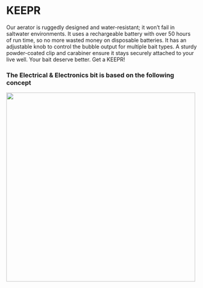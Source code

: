 # KEEPR 
Our aerator is ruggedly designed and water-resistant; it won’t fail in saltwater environments. It uses a rechargeable battery with over 50 hours of run time, so no more wasted money on disposable batteries. It has an adjustable knob to control the bubble output for multiple bait types. A sturdy powder-coated clip and carabiner ensure it stays securely attached to your live well. Your bait deserve better. Get a KEEPR!

### The Electrical & Electronics bit is based on the following concept 

<img src="https://user-images.githubusercontent.com/20322653/130405644-a1ec6fec-719f-494f-aee2-52f1990e88a4.png" height ="500">

